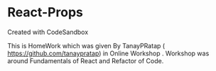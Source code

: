 # React-Props
Created with CodeSandbox

This is HomeWork which was given By TanayPRatap ( https://github.com/tanaypratap) in Online Workshop .
Workshop was around Fundamentals of React and Refactor of Code.
 

